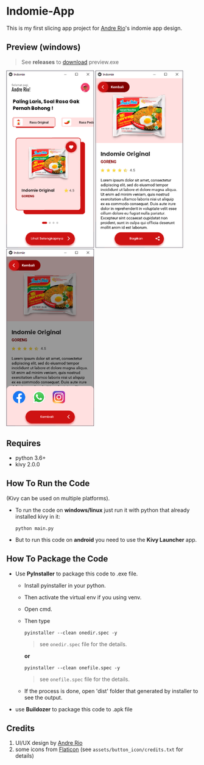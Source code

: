 # Indomie-App
This is my first slicing app project for [Andre Rio](https://github.com/andregans)'s indomie app design.

## Preview (windows)
> See <b>releases</b> to [download](https://github.com/sakku116/indomie-app/releases) preview.exe

<img src="/preview/image.PNG" alt="drawing" width="230"/> <img src="/preview/image2.PNG" alt="drawing" width="230"/> <img src="/preview/image3.PNG" alt="drawing" width="230"/>
## Requires
- python 3.6+
- kivy 2.0.0

## How To Run the Code
(Kivy can be used on multiple platforms).

- To run the code on <b>windows/linux</b> just run it with python that already installed kivy in it:
  ``` 
  python main.py
  ```
  
- But to run this code on <b>android</b> you need to use the <b>Kivy Launcher</b> app.

## How To Package the Code
- Use <b>PyInstaller</b> to package this code to .exe file.
  * Install pyinstaller in your python.
  * Then activate the virtual env if you using venv.
  * Open cmd.
  * Then type
    ```
    pyinstaller --clean onedir.spec -y
    ```
    > see `onedir.spec` file for the details.
    
    <b>or</b>
    ```
    pyinstaller --clean onefile.spec -y
    ```
    > see `onefile.spec` file for the details.
  * If the process is done, open 'dist' folder that generated by installer to see the output.

- use <b>Buildozer</b> to package this code to .apk file
  
## Credits
1. UI/UX design by [Andre Rio](https://github.com/andregans)
2. some icons from [Flaticon](https://www.flaticon.com/) (see `assets/button_icon/credits.txt` for details)


